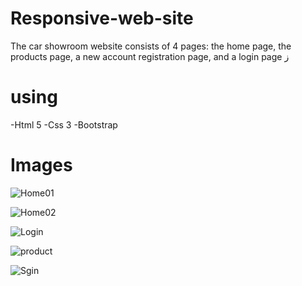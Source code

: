 # Responsive-web-site
The car showroom website consists of 4 pages: the home page, the products page, a new account registration page, and a login page ز

# using 
-Html 5
-Css 3
-Bootstrap

# Images
![Home01](https://user-images.githubusercontent.com/105351178/167830531-5377e1c2-7d9f-475b-98cc-110d519f98a6.jpg)

![Home02](https://user-images.githubusercontent.com/105351178/167830589-2b83865b-2320-483c-b960-f01dc7d55596.jpg)


![Login](https://user-images.githubusercontent.com/105351178/167830630-cbd42b92-c976-49f2-bc08-040d6a792a36.jpg)


![product](https://user-images.githubusercontent.com/105351178/167830652-ad42d18e-a2d0-4f4b-984a-1885f48aba2e.jpg)


![Sgin](https://user-images.githubusercontent.com/105351178/167830676-768d7eca-25d3-4b04-b835-cbf1917d6846.jpg)


